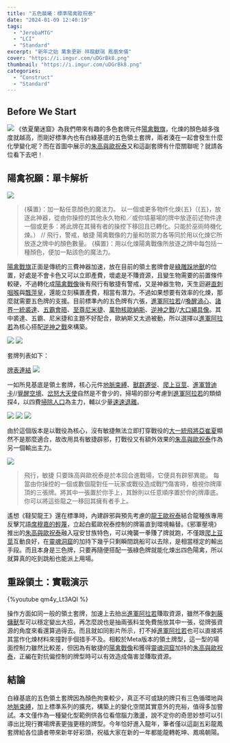 ```yaml
---
title: "五色晨曦：標準陽禽歐祝泰"
date: "2024-01-09 12:40:19"
tags:
  - "JerobaMTG"
  - "LCI"
  - "Standard"
excerpt: "新年之始 萬象更新 祥龍獻瑞 鳳凰來儀"
cover: "https://i.imgur.com/uDGrBk8.png"
thumbnail: "https://i.imgur.com/uDGrBk8.png"
categories:
  - "Construct"
  - "Standard"
---
```




## Before We Start

![](https://i.imgur.com/hY0x1ND.png)
《依夏蘭迷窟》為我們帶來有趣的多色套牌元件[陽禽戰旗](https://cards.scryfall.io/large/front/e/0/e0b6d40a-fded-4625-b03c-765c88d75766.jpg)，化煉的顏色越多強度就越高，而剛好標準內也有白綠基底的五色領土套牌，兩者湊在一起會發生什麼化學變化呢？而在首圖中展示的[朱高與歐祝泰](https://cards.scryfall.io/large/front/e/a/eacbcd82-36e6-424c-bd4e-ec3a584836c5.jpg)又和這副套牌有什麼關聯呢？就請各位看下去吧！


## 陽禽祝願：單卡解析

![](https://i.imgur.com/gaIsE1R.png)
>{橫置}：加一點任意顏色的魔法力。
>以一個或更多物件化煉{五}（{五}，放逐此神器，從由你操控的其他永久物和／或你墳墓場的牌中放逐前述物件達一個或更多：將此牌在其擁有者的操控下移回且已轉化。只能於巫術時機化煉。）
>//
>飛行，警戒，敏捷
>陽禽戰像的力量和防禦力各等同於用以化煉它所放逐之牌中的顏色數量。
>{橫置}：用以化煉陽禽戰像所放逐之牌中每包括一種顏色，便加一點該色的魔法力。

[陽禽戰旗](https://cards.scryfall.io/large/front/e/0/e0b6d40a-fded-4625-b03c-765c88d75766.jpg)正面是傳統的三費神器加速，放在目前的領土套牌會是[綠雕跺地獸](https://cards.scryfall.io/large/front/4/c/4cc2d984-d7e1-47c8-bc88-a9a6977dea48.jpg)的位置，好處是不會卡色又可以立即產費，壞處是不賺資源，且變生物需要的前置條件較硬，不過轉化成[陽禽戰像](https://cards.scryfall.io/large/back/e/0/e0b6d40a-fded-4625-b03c-765c88d75766.jpg)後有飛行有敏捷有警戒，又是神器生物，天生迴避[直刺咽喉](https://cards.scryfall.io/large/front/9/4/94117b09-d852-4f2e-be8e-68ee0ee3c3d8.jpg)與[飄萍皇](https://cards.scryfall.io/large/front/f/f/ffcff023-3a61-4ec0-a24a-8c1b7fe837b3.jpg)，還能立刻橫置產費，相當有潛力。不過如果想要有效率的化煉，那麼就需要五色牌的支援。目前標準內的五色牌有六張，[進軍阿拉若](https://cards.scryfall.io/large/front/3/1/318c363b-61cc-4e2f-8f86-a4287539ea07.jpg)//[喚醒渦心](https://cards.scryfall.io/large/back/3/1/318c363b-61cc-4e2f-8f86-a4287539ea07.jpg)、[諸界一統裘達](https://cards.scryfall.io/large/front/e/4/e4b1aa1e-b4e3-4346-8937-76b312501c70.jpg)、[五霸會晤](https://cards.scryfall.io/large/front/e/7/e7dc6c75-f904-4513-9e0e-0fbaa5209eae.jpg)、[至尊尼米捷](https://cards.scryfall.io/large/front/d/a/da1ff886-d3c8-43e5-8bf0-ba4f0b259781.jpg)、[萬物核歐納斯](https://cards.scryfall.io/large/front/3/3/33d94ecf-758b-4f68-a7be-6bf3ff1047f4.jpg)、[逆神之戰](https://cards.scryfall.io/large/front/3/6/36052532-5028-43a8-9fc4-56221ec867fd.jpg)//[大口繩具像](https://cards.scryfall.io/large/back/3/6/36052532-5028-43a8-9fc4-56221ec867fd.jpg)。其中裘達、五霸、尼米捷和主題不好配合，歐納斯又太過被動，所以選擇以[進軍阿拉若](https://cards.scryfall.io/large/front/3/1/318c363b-61cc-4e2f-8f86-a4287539ea07.jpg)為核心搭配[逆神之戰](https://cards.scryfall.io/large/front/3/6/36052532-5028-43a8-9fc4-56221ec867fd.jpg)來構築。

![](https://i.imgur.com/Jesd2e5.png)
![](https://i.imgur.com/x2fY0N2.png)

套牌列表如下：

[牌表連結](https://www.mtggoldfish.com/deck/6076145#paper)
![](https://i.imgur.com/R2EhLka.png)

一如所見基底是領土套牌，核心元件[地脈束縛](https://cards.scryfall.io/large/front/3/c/3c3ac3dd-35db-447f-8674-37b4680a1ef7.jpg)、[獸群遷徙](https://cards.scryfall.io/large/front/b/0/b0244a1f-e696-4223-9c14-22c2ca3cb738.jpg)、[爬上豆莖](https://cards.scryfall.io/large/front/2/d/2d5e991f-23b2-4db0-a452-7755125b1fd2.jpg)、[進軍贊迪卡](https://cards.scryfall.io/large/front/8/f/8fed056f-a8f5-41ec-a7d2-a80a238872d1.jpg)//[覺醒空境](https://cards.scryfall.io/large/back/8/f/8fed056f-a8f5-41ec-a7d2-a80a238872d1.jpg)、[岔怒大天使](https://cards.scryfall.io/large/front/2/d/2d00bab2-e95d-4296-a805-2a05e7640efb.jpg)自然是不會少的，掃場的部分考慮到[進軍阿拉若](https://cards.scryfall.io/large/front/3/1/318c363b-61cc-4e2f-8f86-a4287539ea07.jpg)的類傾探4，以四費[掃除人口](https://cards.scryfall.io/large/front/f/4/f45725ea-29f4-4ef8-b216-919fa79f5f2d.jpg)為主力，輔以少量[速速退離](https://cards.scryfall.io/large/front/5/2/522aa72b-2b8c-484c-872b-f082101cee35.jpg)。

![](https://i.imgur.com/ckN4Kua.png)
![](https://i.imgur.com/MFyuxc0.png)
![](https://i.imgur.com/1Op3Y38.png)


由於這個版本是以戰役為核心，沒有敏捷無法立即打穿戰役的[大一統飛將亞崔夏](https://cards.scryfall.io/large/front/4/a/4a1f905f-1d55-4d02-9d24-e58070793d3f.jpg)顯然不是那麼適合，故改用具有敏捷辟邪，打戰役又有額外效果的[朱高與歐祝泰](https://cards.scryfall.io/large/front/e/a/eacbcd82-36e6-424c-bd4e-ec3a584836c5.jpg)作為另一個輸出主力。

![](https://i.imgur.com/qIBbmeC.png)
>飛行，敏捷
>只要珠高與歐祝泰是於本回合進戰場，它便具有辟邪異能。
>每當由你操控的一個或數個龍對任一玩家或戰役造成戰鬥傷害時，檢視你牌庫頂的三張牌。將其中一張置於你手上，其餘則以任意順序置於你的牌庫底。你可以將這些龍之一移回其擁有者手上。

遙想《韃契龍王》還在標準時，內建辟邪與預先考慮的[龍王歐祝泰](https://cards.scryfall.io/large/front/9/d/9d34e5eb-4a63-45af-8768-90a2b897986c.jpg)結合龍種族專用反擊咒語[席穆嘉的輕蔑](https://cards.scryfall.io/large/front/2/0/2032a32d-579d-477f-aeaa-91d9269451c0.jpg)，立起白藍歐祝泰控制的牌匾直到環境輪替。《邪軍壓境》推出的[朱高與歐祝泰](https://cards.scryfall.io/large/front/e/a/eacbcd82-36e6-424c-bd4e-ec3a584836c5.jpg)融入寇安甘族特色，可以掩襲一拳賺了牌就跑，不僅跟[爬上豆莖](https://cards.scryfall.io/large/front/2/d/2d5e991f-23b2-4db0-a452-7755125b1fd2.jpg)互動良好，在[靈魂洞窟](https://cards.scryfall.io/large/front/3/a/3aad15a2-8a1b-4460-9b06-e85863081878.jpg)的加持下幾乎只剩瞬間跳船可以去除，是相當穩定的輸出手段。而且本身是三色牌，只要再隨便搭配一張綠色牌就能化煉出四色陽禽，所以就算真的吃到跳船也能派上用場。




## 重跺領土：實戰演示

{%youtube qm4y_Lt3AQI %}

操作方面如同一般的領土套牌，加速上去拍出[進軍阿拉若](https://cards.scryfall.io/large/front/3/1/318c363b-61cc-4e2f-8f86-a4287539ea07.jpg)賺取資源，雖然不像[刺藤傭獸](https://cards.scryfall.io/large/front/4/7/475d7e9a-759d-4523-a5cd-2a6e0d1b14ea.jpg)型可以穩定變出大招，再怎麼說也是抽兩張料並免費施放其中一張，從牌張資源的角度來看還算過得去。而且就如同影片所示，打不掉[進軍阿拉若](https://cards.scryfall.io/large/front/3/1/318c363b-61cc-4e2f-8f86-a4287539ea07.jpg)也可以直接將其當作化煉材料來撞對手個措手不及。相較於Meta版本的領土牌型，這一型的場面控制力雖然比較差，但因為有敏捷的[陽禽戰像](https://cards.scryfall.io/large/back/e/0/e0b6d40a-fded-4625-b03c-765c88d75766.jpg)和獲得[靈魂洞窟](https://cards.scryfall.io/large/front/3/a/3aad15a2-8a1b-4460-9b06-e85863081878.jpg)加持的[朱高與歐祝泰](https://cards.scryfall.io/large/front/e/a/eacbcd82-36e6-424c-bd4e-ec3a584836c5.jpg)，正編在對抗偏控制的牌型時可以有效造成傷害並賺取資源。


## 結論

白綠基底的五色領土套牌因為顏色拘束較少，真正不可或缺的牌只有三色循環地與[地脈束縛](https://cards.scryfall.io/large/front/3/c/3c3ac3dd-35db-447f-8674-37b4680a1ef7.jpg)，加上標準系列的擴充，構築上的變化空間其實意外的充裕，值得多加嘗試。本文僅作為一種變化型範例供各位看倌腦力激盪，說不定你的奇思妙想可以引導出比現行賽場牌表更強更穩的牌型。今年恰好進入龍年，筆者僅以這副五彩龍鳳套牌給各位讀者帶來新年好彩頭，祝福大家在新的一年都能龍轉乾坤、鳳鳴朝陽。

